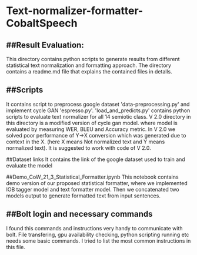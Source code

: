 # Text-normalizer-formatter-CobaltSpeech

##Result Evaluation:
-----------------------

This directory contains python scripts to generate results from different statistical text normalization and formatting approach. The directory contains a readme.md file that explains the contained files in detalls.


##Scripts
-----------
It contains script to preprocess google dataset 'data-preprocessing.py' and implement cycle GAN 'espresso.py'. 'load_and_predicts.py' contains python scripts to evaluate text normalizer for all 14 semiotic class.
V 2.0  directory in this directory is a modified version of cycle gan model. where model is evaluated by measuring WER, BLEU and Accuracy metric. In V 2.0 we solved poor performance of Y->X conversion which was generated due to context in the X. (here X means Not normalized text and Y means normalized text). It is suggested to work with code of V 2.0. 

##Dataset links
It contains the link of the google dataset used to train and evaluate the model

##Demo_CoW_21_3_Statistical_Formatter.ipynb
This notebook contains demo version of our proposed statistical formatter, where we implemented IOB tagger model and text formatter model. Then we concatenated two models output to generate formatted text from input sentences. 


##Bolt login and necessary commands
----------------------------------

I found this commands and instructions very handy to communicate with bolt. File transfering, gpu availability checking, python scripting running etc needs some basic commands. I tried to list the most common instructions in this file.
